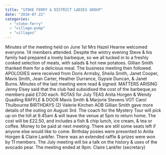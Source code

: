 ```yaml
---
title: "STOKE FERRY & DISTRICT LADIES GROUP"
date: "2016-07-22"
categories: 
  - "stoke-ferry"
  - "village-pump"
  - "villages"
---
```


Minutes of the meeting held on June 1st Mrs Hazel Hearne welcomed everyone. 14 members attended. Despite the wintry evening Steve & his family had prepared a lovely barbeque, so we all tucked in to a freshly cooked selection of meats, with salads & hot new potatoes. Gillian Smith thanked them for a delicious meal. The business meeting then followed. APOLOGIES were received from Doris Armsby, Sheila Smith, Janet Cooper, Mavis Smith, Jean Carter, Heather Durrance, Gypsie Duncan, & Janet Burns. Minutes of the last meeting were read & signed. MATTERS ARISING Jenny Elsey said that the club had subsidised the cost of the barbeque,so members paid £7.00 each. ROTAS for July TEAS Anita Horgen & Wendy Quadling RAFFLE & DOOR Mavis Smith & Marjorie Stevens VOT Carol Thulbourne BIRTHDAYS (2) Valerie Kirchen AOB Gillian Smith gave more details of the outing on August 3rd. The coach for the Mystery Tour will pick up on the hill at 9.45am & will leave the venue at 5pm to return home. The cost will be £22.50, and includes a fish & chip lunch, ice cream, & tea or coffee. Money to be paid at next meeting. There are still some seats left if anyone else would like to come. Birthday posies were presented to Anita Horgen & Claire Lankfer. There was an extended raffle & prizes were won by 11 members. The July meeting will be a talk on the history & uses of the avocado pear. The meeting ended at 9pm. Claire Lankfer (secretary)

